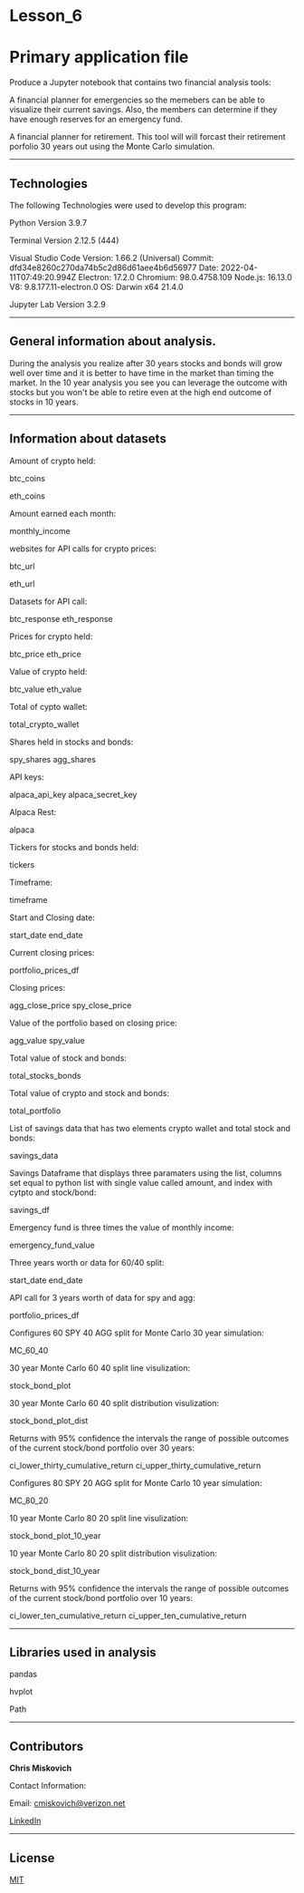 # Lesson_6
# Primary application file

Produce a Jupyter notebook that contains two financial analysis tools:

A financial planner for emergencies so the memebers can be able to visualize their current savings. Also, the members can determine if they have enough reserves for an emergency fund.

A financial planner for retirement.  This tool will will forcast their retirement porfolio 30 years out using the Monte Carlo simulation.



---

## Technologies

The following Technologies were used to develop this program:

Python 
    Version 3.9.7

Terminal
    Version 2.12.5 (444)

Visual Studio Code
    Version: 1.66.2 (Universal)
    Commit: dfd34e8260c270da74b5c2d86d61aee4b6d56977
    Date: 2022-04-11T07:49:20.994Z
    Electron: 17.2.0
    Chromium: 98.0.4758.109
    Node.js: 16.13.0
    V8: 9.8.177.11-electron.0
    OS: Darwin x64 21.4.0
    
Jupyter Lab 
    Version 3.2.9

---

## General information about analysis.

During the analysis you realize after 30 years stocks and bonds will grow well over time and it is better to have time in the market than timing the market.  In the 10 year analysis you see you can leverage the outcome with stocks but you won't be able to retire even at the high end outcome of stocks in 10 years.

---

## Information about datasets

Amount of crypto held:

btc_coins 

eth_coins

Amount earned each month:

monthly_income

websites for API calls for crypto prices:

btc_url

eth_url

Datasets for API call:

btc_response
eth_response

Prices for crypto held:

btc_price
eth_price

Value of crypto held:

btc_value
eth_value

Total of cypto wallet:

total_crypto_wallet

Shares held in stocks and bonds:

spy_shares 
agg_shares 

API keys:

alpaca_api_key 
alpaca_secret_key 

Alpaca Rest:

alpaca

Tickers for stocks and bonds held:

tickers

Timeframe:

timeframe

Start and Closing date:

start_date 
end_date 

Current closing prices:

portfolio_prices_df

Closing prices:

agg_close_price
spy_close_price

Value of the portfolio based on closing price:

agg_value
spy_value

Total value of stock and bonds:

total_stocks_bonds

Total value of crypto and stock and bonds:

total_portfolio

List of savings data that has two elements crypto wallet and total stock and bonds:

savings_data

Savings Dataframe that displays three paramaters using the list, columns set equal to python list with single value called amount, and index with cytpto and stock/bond:

savings_df

Emergency fund is three times the value of monthly income:

emergency_fund_value


Three years worth or data for 60/40 split:

start_date 
end_date 

API call for 3 years worth of data for spy and agg:

portfolio_prices_df

Configures 60 SPY 40 AGG split for Monte Carlo  30 year simulation:

MC_60_40

30 year Monte Carlo 60 40 split line visulization:

stock_bond_plot

30 year Monte Carlo 60 40 split distribution visulization:

stock_bond_plot_dist

Returns with 95% confidence the intervals the range of possible outcomes of the current stock/bond portfolio over 30 years:

ci_lower_thirty_cumulative_return 
ci_upper_thirty_cumulative_return

Configures 80 SPY 20 AGG split for Monte Carlo 10 year simulation:

MC_80_20

10 year Monte Carlo 80 20 split line visulization:

stock_bond_plot_10_year

10 year Monte Carlo 80 20 split distribution visulization:

stock_bond_dist_10_year

Returns with 95% confidence the intervals the range of possible outcomes of the current stock/bond portfolio over 10 years:

ci_lower_ten_cumulative_return 
ci_upper_ten_cumulative_return



---

## Libraries used in analysis

pandas

hvplot

Path



---

## Contributors


**Chris Miskovich**

Contact Information:

Email: cmiskovich@verizon.net

[LinkedIn](https://www.linkedin.com/in/christopher-miskovich-9a61b0234/) 

---

## License

[MIT](/license.txt)
